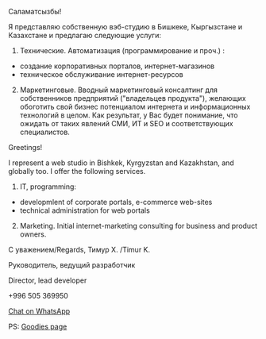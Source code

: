 Саламатсызбы!

Я представляю собственную вэб-студию в Бишкеке, Кыргызстане и Казахстане и предлагаю следующие
услуги:

1) Технические. Автоматизация (программирование и проч.) :
- создание корпоративных порталов, интернет-магазинов
- техническое обслуживание интернет-ресурсов

2) Маркетинговые. Вводный маркетинговый консалтинг для собственников предприятий ("владельцев продукта"),
желающих обоготить свой бизнес потенциалом интернета и информационных технологий в целом.
Как результат, у Вас будет понимание, что ожидать от таких явлений СМИ, ИТ и SEO и соответствующих специалистов.



Greetings!

I represent a web studio in Bishkek, Kyrgyzstan and Kazakhstan, and globally too. 
I offer the following services.

1) IT, programming:
- developmlent of corporate portals, e-commerce web-sites
- technical administration for web portals

2) Marketing. Initial internet-marketing consulting for business and product owners.

С уважением/Regards,
Тимур Х. /Timur K.

Руководитель, ведущий разработчик

Director, lead developer

+996 505 369950

<a aria-label="Chat on WhatsApp" target="_blank" href="https://wa.me/+996505369950">Chat on WhatsApp</a>

PS:
<a href="https://github.com/timlit/goodies" target="_blank">Goodies page</a>
<!---
<img alt="Chat on WhatsApp"  src="WhatsAppButtonGreenLarge.svg"/> 

- 👋 Hi, I’m @timlit
- 👀 I’m into php and .Net
- 🌱 I’m learning GoLang, Python, Java; ML
- 💞️ I’m looking to collaborate on ...
- 📫 How to reach me ...



timlit/timlit is a ✨ special ✨ repository because its `README.md` (this file) appears on your GitHub profile.
You can click the Preview link to take a look at your changes.
--->
